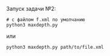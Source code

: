 Запуск задачи №2:  
```
# c файлом f.xml по умолчанию 
python3 maxdepth.py
```
или 
```
python3 maxdepth.py path/to/file.xml
```
